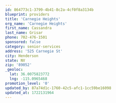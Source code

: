 ```yaml
---
id: 864773c1-3799-4b41-8c2a-4cf0f8a3134b
blueprint: providers
title: 'Carnegie Heights'
org_name: 'Carnegie Heights'
first_name: Cassandra
last_name: Grisar
phone: 702-476-1501
sponsored: false
category: senior-services
address: '525 Carnegie St'
city: Henderson
state: NV
zip: '89052'
_geoloc:
  lat: 36.0075823772
  lng: -115.0965468
promotion_level: '0'
updated_by: 87a74d1c-1760-42c5-afc1-1cc59be16098
updated_at: 1722131964
---
```

